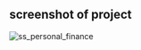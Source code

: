 ## screenshot of project

![ss_personal_finance](https://user-images.githubusercontent.com/91051383/211068271-29148f52-e5d0-44e6-97ee-af5f14d8b5eb.png)

